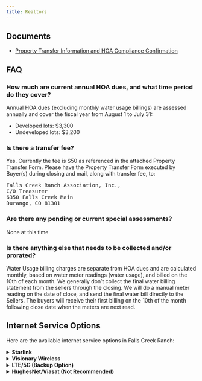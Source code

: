 ```yaml
---
title: Realtors
---
```


## Documents

- [Property Transfer Information and HOA Compliance Confirmation](/uploads/documents/forms/property_transfer_information_and_hoa_compliance_confirmation_2023.pdf)

## FAQ

### How much are current annual HOA dues, and what time period do they cover?

Annual HOA dues (excluding monthly water usage billings) are assessed annually and cover the fiscal year from
August 1 to July 31:

- Developed lots: $3,300
- Undeveloped lots: $3,200

### Is there a transfer fee?

Yes. Currently the fee is $50 as referenced in the attached Property Transfer Form. Please
have the Property Transfer Form executed by Buyer(s) during closing and mail, along with
transfer fee, to: 

<pre>
Falls Creek Ranch Association, Inc., 
C/O Treasurer
6350 Falls Creek Main
Durango, CO 81301
</pre>

### Are there any pending or current special assessments?

None at this time

### Is there anything else that needs to be collected and/or prorated?

Water Usage billing charges are separate from HOA dues and are calculated monthly, based
on water meter readings (water usage), and billed on the 10th of each month. We generally
don’t collect the final water billing statement from the sellers through the closing. We will do a
manual meter reading on the date of close, and send the final water bill directly to the Sellers.
The buyers will receive their first billing on the 10th of the month following close date when the
meters are next read.

## Internet Service Options

Here are the available internet service options in Falls Creek Ranch:

<details>
<summary><h4 style="display: inline;">Starlink</h4></summary>

- Type: Low Earth Orbit Satellite
- Speed: Up to 300Mbps download, 20-25Mbps upload (average)
- Latency: 20-40ms
- Features:
  - Ground station in Salt Lake City, UT as of 2025
  - Best overall performance
  - CGNat (Carrier Grade NAT)
- Considerations: Higher cost but premium performance
- Check availability: [Starlink](https://www.starlink.com)
</details>

<details>
<summary><h4 style="display: inline;">Visionary Wireless</h4></summary>

- Type: Fixed Wireless (WISP)
- Speed: Up to 25Mbps
- Latency: 40-60ms
- Features:
  - Average performance
  - Lower cost option
- Considerations: May experience interference during storms
- Check availability: [Visionary Wireless](https://order.vcn.com/)
</details>

<details>
<summary><h4 style="display: inline;">LTE/5G (Backup Option)</h4></summary>

- Type: Cellular
- Features:
  - DIY setup with cellular modems required
  - No direct carrier home 5G services available in FCR
- Considerations: Higher cost, best suited as backup solution
</details>

<details>
<summary><h4 style="display: inline;">HughesNet/Viasat (Not Recommended)</h4></summary>

Geostationary satellite services (HughesNet, Viasat) are not recommended due to:

- High latency
- Data caps
- Limited performance
</details>
